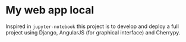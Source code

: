 # My web app local

Inspired in ``jupyter-notebook`` this project is to develop and deploy a full 
project using Django, AngularJS (for graphical interface) and Cherrypy. 